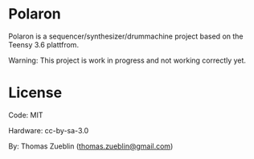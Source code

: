Polaron
=======

Polaron is a sequencer/synthesizer/drummachine project based on the Teensy 3.6 plattfrom.

Warning: This project is work in progress and not working correctly yet.

License
=======

Code: MIT

Hardware: cc-by-sa-3.0

By: Thomas Zueblin (thomas.zueblin@gmail.com)
